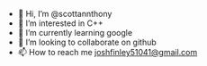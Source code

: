 - 👋 Hi, I’m @scottannthony
- 👀 I’m interested in C++
- 🌱 I’m currently learning google 
- 💞️ I’m looking to collaborate on github
- 📫 How to reach me joshfinley51041@gmail.com

<!---
scottannthony/scottannthony is a ✨ special ✨ repository because its `README.md` (this file) appears on your GitHub profile.
You can click the Preview link to take a look at your changes.
--->
